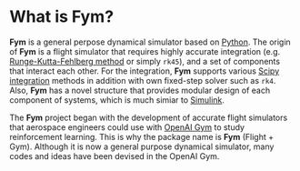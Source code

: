 # What is Fym?

**Fym** is a general perpose dynamical simulator based on
[Python](https://www.python.org). The origin of **Fym** is a flight simulator
that requires highly accurate integration (e.g. [Runge-Kutta-Fehlberg
method](https://en.wikipedia.org/wiki/Runge–Kutta–Fehlberg_method) or simply
`rk45`), and a set of components that interact each other. For the integration,
**Fym** supports various [Scipy
integration](https://docs.scipy.org/doc/scipy/reference/tutorial/integrate.html)
methods in addition with own fixed-step solver such as `rk4`. Also, **Fym** has
a novel structure that provides modular design of each component of systems,
which is much simiar to
[Simulink](https://kr.mathworks.com/products/simulink.html).

The **Fym** project began with the development of accurate flight simulators
that aerospace engineers could use with [OpenAI Gym](https://gym.openai.com) to
study reinforcement learning. This is why the package name is **Fym** (Flight +
Gym). Although it is now a general purpose dynamical simulator, many codes and
ideas have been devised in the OpenAI Gym.
